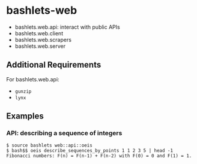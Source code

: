 # bashlets-web

* bashlets.web.api: interact with public APIs
* bashlets.web.client
* bashlets.web.scrapers
* bashlets.web.server


## Additional Requirements

For bashlets.web.api:

* `gunzip`
* `lynx`


## Examples

### API: describing a sequence of integers

	$ source bashlets web::api::oeis
	$ bash$$ oeis describe_sequences_by_points 1 1 2 3 5 | head -1
	Fibonacci numbers: F(n) = F(n-1) + F(n-2) with F(0) = 0 and F(1) = 1.
